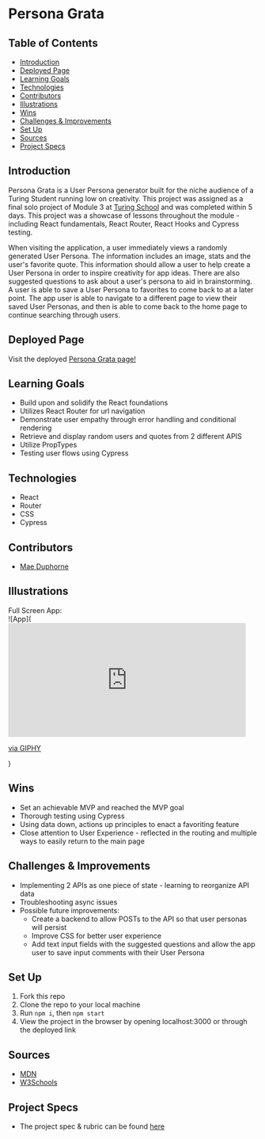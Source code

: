 # Persona Grata

## Table of Contents
  - [Introduction](#Introduction)
  - [Deployed Page](#Deployed-Page)
  - [Learning Goals](#Learning-Goals)
  - [Technologies](#Technologies)
  - [Contributors](#Contributors)
  - [Illustrations](#Illustrations)
  - [Wins](#Wins)
  - [Challenges & Improvements](#Challenges-&-Improvements)
  - [Set Up](#Set-Up)
  - [Sources](#Sources)
  - [Project Specs](#Project-Specs)

## Introduction

Persona Grata is a User Persona generator built for the niche audience of a Turing Student running low on creativity. This project was assigned as a final solo project of Module 3 at [Turing School](turing.edu) and was completed within 5 days. This project was a showcase of lessons throughout the module - including React fundamentals, React Router, React Hooks and Cypress testing.

When visiting the application, a user immediately views a randomly generated User Persona. The information includes an image, stats and the user's favorite quote. This information should allow a user to help create a User Persona in order to inspire creativity for app ideas. There are also suggested questions to ask about a user's persona to aid in brainstorming. A user is able to save a User Persona to favorites to come back to at a later point. The app user is able to navigate to a different page to view their saved User Personas, and then is able to come back to the home page to continue searching through users.

## Deployed Page

Visit the deployed [Persona Grata page!]()

## Learning Goals

- Build upon and solidify the React foundations
- Utilizes React Router for url navigation
- Demonstrate user empathy through error handling and conditional rendering
- Retrieve and display random users and quotes from 2 different APIS
- Utilize PropTypes
- Testing user flows using Cypress

## Technologies
  - React
  - Router
  - CSS
  - Cypress

## Contributors
  - [Mae Duphorne](https://github.com/maeduphorne)

## Illustrations

Full Screen App:  
![App](<iframe src="https://giphy.com/embed/veeQiNJrD7tl49Ey1j" width="480" height="230" frameBorder="0" class="giphy-embed" allowFullScreen></iframe><p><a href="https://giphy.com/gifs/veeQiNJrD7tl49Ey1j">via GIPHY</a></p>)  

## Wins
  - Set an achievable MVP and reached the MVP goal
  - Thorough testing using Cypress
  - Using data down, actions up principles to enact a favoriting feature
  - Close attention to User Experience - reflected in the routing and multiple ways to easily return to the main page

## Challenges & Improvements
  - Implementing 2 APIs as one piece of state - learning to reorganize API data
  - Troubleshooting async issues
  - Possible future improvements:
    - Create a backend to allow POSTs to the API so that user personas will persist
    - Improve CSS for better user experience
    - Add text input fields with the suggested questions and allow the app user to save input comments with their User Persona

## Set Up

1. Fork this repo  
2. Clone the repo to your local machine   
3. Run `npm i`, then `npm start`
4. View the project in the browser by opening localhost:3000 or through the deployed link

## Sources
  - [MDN](http://developer.mozilla.org/en-US/)
  - [W3Schools](https://www.w3schools.com/)

## Project Specs
  - The project spec & rubric can be found [here](https://frontend.turing.edu/projects/module-3/showcase.html)
